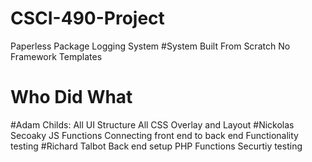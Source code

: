 # CSCI-490-Project
Paperless Package Logging System
#System Built From Scratch
No Framework Templates
# Who Did What
#Adam Childs:
All UI
Structure
All CSS
Overlay and Layout
#Nickolas Secoaky
JS Functions
Connecting front end to back end
Functionality testing
#Richard Talbot
Back end setup
PHP Functions
Securtiy testing
